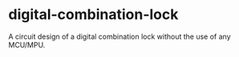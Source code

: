 # digital-combination-lock
A circuit design of a digital combination lock without the use of any MCU/MPU.
